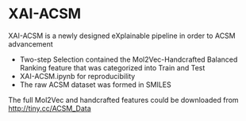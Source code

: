 # XAI-ACSM
XAI-ACSM is a newly designed eXplainable pipeline in order to ACSM advancement

- Two-step Selection contained the Mol2Vec-Handcrafted Balanced Ranking feature that was categorized into Train and Test 
- XAI-ACSM.ipynb for reproducibility
- The raw ACSM dataset was formed in SMILES

The full Mol2Vec and handcrafted features could be downloaded from http://tiny.cc/ACSM_Data
